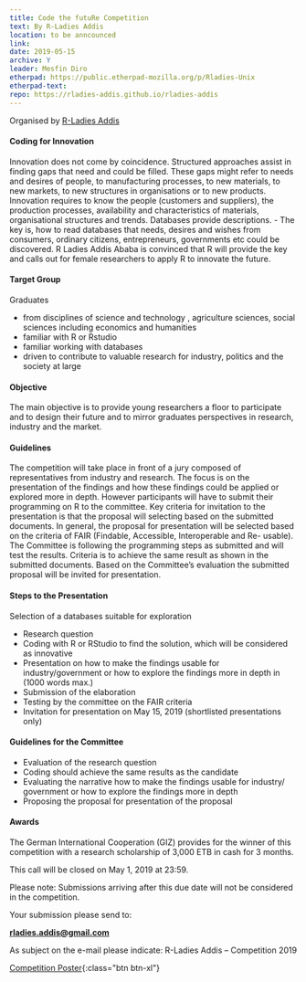 ```yaml
---
title: Code the futuRe Competition
text: By R-Ladies Addis
location: to be anncounced
link:
date: 2019-05-15
archive: Y  
leader: Mesfin Diro
etherpad: https://public.etherpad-mozilla.org/p/Rladies-Unix
etherpad-text: 
repo: https://rladies-addis.github.io/rladies-addis
---
```


Organised by [R-Ladies Addis]( https://rladies-addis.github.io/rladies-addis) 

#### Coding for Innovation
Innovation does not come by coincidence. Structured approaches assist in
finding gaps that need and could be filled. These gaps might refer to needs and
desires of people, to manufacturing processes, to new materials, to new markets,
to new structures in organisations or to new products. Innovation requires to know
the people (customers and suppliers), the production processes, availability and
characteristics of materials, organisational structures and trends. Databases provide
descriptions. - The key is, how to read databases that needs, desires and wishes
from consumers, ordinary citizens, entrepreneurs, governments etc could be
discovered.
R Ladies Addis Ababa is convinced that R will provide the key and calls out for
female researchers to apply R to innovate the future.

#### Target Group
Graduates
* from disciplines of science and technology , agriculture sciences, social sciences including economics and humanities
* familiar with R or Rstudio
* familiar working with databases
* driven to contribute to valuable research for industry, politics and the
society at large

#### Objective

The main objective is to provide young researchers a floor to participate and to
design their future and to mirror graduates perspectives in research, industry and
the market.

#### Guidelines

The competition will take place in front of a jury composed of representatives
from industry and research. The focus is on the presentation of the findings and how
these findings could be applied or explored more in depth.
However participants will have to submit their programming on R to the committee.
Key criteria for invitation to the presentation is that the proposal will selecting
based on the submitted documents. In general, the proposal for presentation will be
selected based on the criteria of FAIR (Findable, Accessible, Interoperable and Re-
usable). The Committee is following the programming steps as submitted and will
test the results. Criteria is to achieve the same result as shown in the submitted
documents. Based on the Committee’s evaluation the submitted proposal will be
invited for presentation.

####  Steps to the Presentation

Selection of a databases suitable for exploration
* Research question
* Coding with R or RStudio to find the solution, which will be considered as innovative
* Presentation on how to make the findings usable for industry/government or how to explore the findings more in depth in (1000 words max.)
* Submission of the elaboration
* Testing by the committee on the FAIR criteria
* Invitation for presentation on May 15, 2019 (shortlisted presentations only)

#### Guidelines for the Committee

* Evaluation of the research question
* Coding should achieve the same results as the candidate
* Evaluating the narrative how to make the findings usable for industry/ government or how to explore the findings more in depth
* Proposing the proposal for presentation of the proposal

#### Awards 

The German International Cooperation (GIZ) provides for the winner of this competition with a research scholarship of 3,000 ETB in cash for 3 months.

This call will be closed on May 1, 2019 at 23:59.

Please note: Submissions arriving after this due date will not be considered in
the competition.

Your submission please send to:

**rladies.addis@gmail.com**

As subject on the e-mail please indicate: R-Ladies Addis – Competition 2019


[Competition Poster](img/Poster-R-Ladies-Addis-Open-Competition-2019.pdf){:class="btn btn-xl"} 
